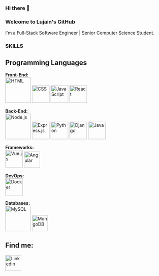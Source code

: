 ### Hi there 👋

### Welcome to Lujain's GitHub

I'm a Full-Stack Software Engineer | Senior Computer Science Student.

### SKILLS

## Programming Languages

**Front-End:**
<br/>
<img width="80" alt="HTML" src="https://github.com/user-attachments/assets/18316b2f-a917-4172-b37c-82a7ff89f0f6">
<img width="55" alt="CSS" src="https://github.com/user-attachments/assets/eb500f5c-b2b4-4fbb-98c1-f61f4ffa8030">
<img width="55" alt="JavaScript" src="https://github.com/user-attachments/assets/b4e14795-048b-4508-8ed1-53e88e637d82">
<img width="55" alt="React" src="https://github.com/user-attachments/assets/1262c94e-f4ee-4557-b7eb-211111672fbb">
<br/>

**Back-End:**
<br/>
<img width="80" alt="Node.js" src="https://github.com/user-attachments/assets/b5e0a3e5-1cfe-4915-ba88-e3a4350fa4ac">
<img width="55" alt="Express.js" src="https://github.com/user-attachments/assets/308a526d-2320-452a-8fe1-29471b679d44">
<img width="55" alt="Python" src="https://github.com/user-attachments/assets/45e2f447-9fab-4e50-8934-74327b39de98">
<img width="55" alt="Django" src="https://github.com/user-attachments/assets/ecd4413d-c6cf-4bfb-8535-ed102bdfd227">
<img width="55" alt="Java" src="https://github.com/user-attachments/assets/0bf96908-eecf-4a50-8260-24adbafa3d5f">
<br/>

**Frameworks:**
<br/>
<img width="55" alt="Vue.js" src="https://github.com/user-attachments/assets/3e9bb3eb-6100-4133-b9e7-1e13e681ecb7">
<img width="50" alt="Angular" src="https://github.com/user-attachments/assets/7f9673a7-eb28-4e23-bf07-95337ba85e78">
<br/>

**DevOps:**
<br/>
<img width="55" alt="Docker" src="https://github.com/user-attachments/assets/8aad7947-3427-44bb-a5ea-132619c2beab">
<br/>

**Databases:**
<br/>
<img width="80" alt="MySQL" src="https://github.com/user-attachments/assets/d97f1216-495d-4ba7-ac59-8ac5cb8c4057">
<img width="50" alt="MongoDB" src="https://github.com/user-attachments/assets/a8a87199-7f75-4805-a99f-47ca6775c7cc">

## Find me:

<a href="https://linkedin.com/in/lujain-alshehri-1069a024a">
  <img width="50" alt="LinkedIn" src="https://github.com/user-attachments/assets/03b9fd44-1e6e-4e78-8870-b431e383ce9a">
</a>


